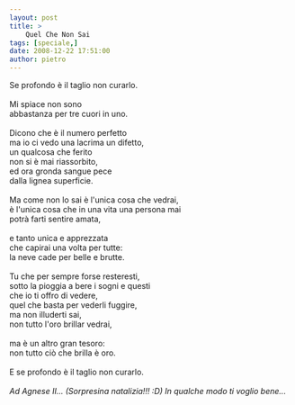 ```yaml
---
layout: post
title: >
    Quel Che Non Sai
tags: [speciale,]
date: 2008-12-22 17:51:00
author: pietro
---
```

Se profondo è il taglio non curarlo.<br/><br/>Mi spiace non sono<br/>abbastanza per tre cuori in uno.<br/><br/>Dicono che è il numero perfetto<br/>ma io ci vedo una lacrima un difetto,<br/>un qualcosa che ferito<br/>non si è mai riassorbito,<br/>ed ora gronda sangue pece<br/>dalla lignea superficie.<br/><br/>Ma come non lo sai è l'unica cosa che vedrai,<br/>è l'unica cosa che in una vita una persona mai<br/>potrà farti sentire amata,<br/><br/>e tanto unica e apprezzata<br/>che capirai una volta per tutte:<br/>la neve cade per belle e brutte.<br/><br/>Tu che per sempre forse resteresti,<br/>sotto la pioggia a bere i sogni e questi<br/>che io ti offro di vedere,<br/>quel che basta per vederli fuggire,<br/>ma non illuderti sai,<br/>non tutto l'oro brillar vedrai,<br/><br/>ma è un altro gran tesoro:<br/>non tutto ciò che brilla è oro.<br/><br/>E se profondo è il taglio non curarlo.<br/><br/><span style="font-style: italic">Ad Agnese II... (Sorpresina natalizia!!! :D) In qualche modo ti voglio bene...</span>
